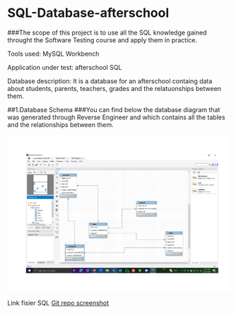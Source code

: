 # SQL-Database-afterschool

###The scope of this project is to use all the SQL knowledge gained throught the Software Testing course and apply them in practice.

Tools used: MySQL Workbench

Application under test: afterschool SQL

Database description: It is a database for an afterschool containg data about students, parents, teachers, grades and the relatuonships between them.

##1.Database Schema
###You can find below the database diagram that was generated through Reverse Engineer and which contains all the tables and the relationships between them.

![SQL Diagram](https://github.com/armandaskalu/SQL-Database-afterschool/blob/main/SQL%20Diagram.jpg)

Link fisier SQL [Git repo screenshot](https://github.com/armandaskalu/SQL-Database-afterschool/blob/main/afterschool.sql)
